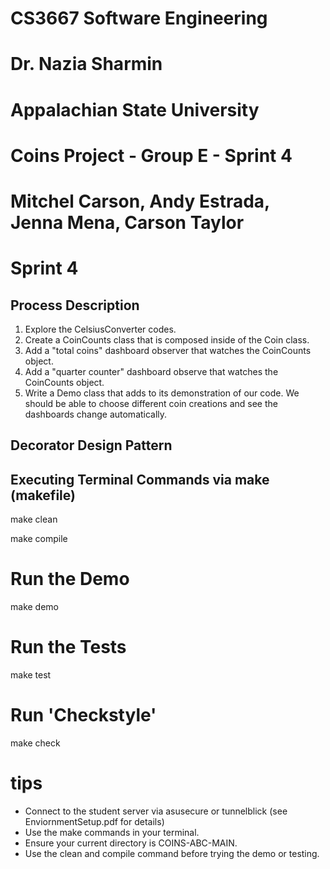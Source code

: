 # CS3667 Software Engineering 
# Dr. Nazia Sharmin
# Appalachian State University

# Coins Project - Group E - Sprint 4
# Mitchel Carson, Andy Estrada, Jenna Mena, Carson Taylor

# Sprint 4
## Process Description

1. Explore the CelsiusConverter codes.
2. Create a CoinCounts class that is composed inside of the Coin class. 
3. Add a "total coins" dashboard observer that watches the CoinCounts object.
4. Add a "quarter counter" dashboard observe that watches the CoinCounts object.
6. Write a Demo class that adds to its demonstration of our code. We should be able to choose different coin creations and see the dashboards change automatically.

## Decorator Design Pattern


## Executing Terminal Commands via make (makefile)

make clean

make compile

# Run the Demo

make demo

# Run the Tests

make test

# Run 'Checkstyle'

make check

# tips
- Connect to the student server via asusecure or tunnelblick (see EnviornmentSetup.pdf for details)
- Use the make commands in your terminal.
- Ensure your current directory is COINS-ABC-MAIN.
- Use the clean and compile command before trying the demo or testing.

